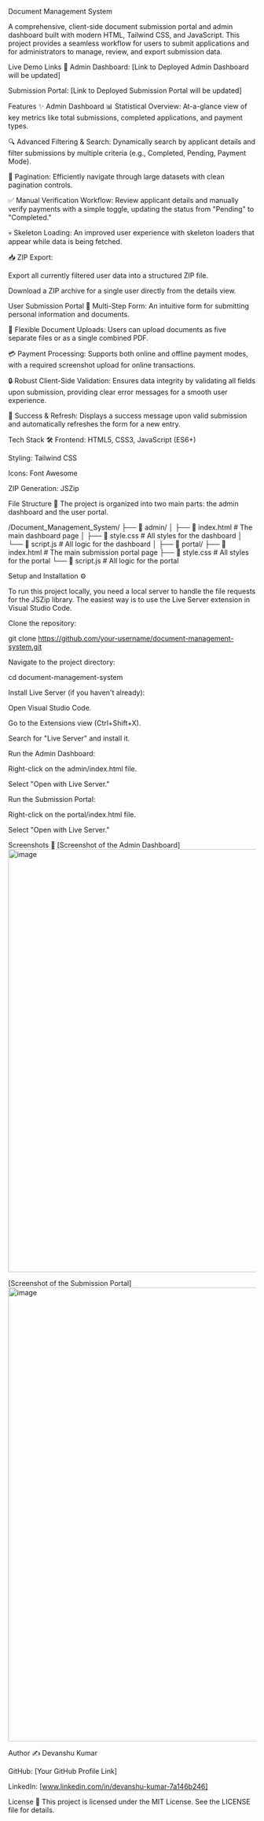 Document Management System

A comprehensive, client-side document submission portal and admin dashboard built with modern HTML, Tailwind CSS, and JavaScript. This project provides a seamless workflow for users to submit applications and for administrators to manage, review, and export submission data.

Live Demo Links 🚀
Admin Dashboard: [Link to Deployed Admin Dashboard will be updated]

Submission Portal: [Link to Deployed Submission Portal will be updated]

Features ✨
Admin Dashboard
📊 Statistical Overview: At-a-glance view of key metrics like total submissions, completed applications, and payment types.

🔍 Advanced Filtering & Search: Dynamically search by applicant details and filter submissions by multiple criteria (e.g., Completed, Pending, Payment Mode).

📄 Pagination: Efficiently navigate through large datasets with clean pagination controls.

✅ Manual Verification Workflow: Review applicant details and manually verify payments with a simple toggle, updating the status from "Pending" to "Completed."

💀 Skeleton Loading: An improved user experience with skeleton loaders that appear while data is being fetched.

📥 ZIP Export:

Export all currently filtered user data into a structured ZIP file.

Download a ZIP archive for a single user directly from the details view.

User Submission Portal
📝 Multi-Step Form: An intuitive form for submitting personal information and documents.

📂 Flexible Document Uploads: Users can upload documents as five separate files or as a single combined PDF.

💳 Payment Processing: Supports both online and offline payment modes, with a required screenshot upload for online transactions.

🔒 Robust Client-Side Validation: Ensures data integrity by validating all fields upon submission, providing clear error messages for a smooth user experience.

🎉 Success & Refresh: Displays a success message upon valid submission and automatically refreshes the form for a new entry.

Tech Stack 🛠️
Frontend: HTML5, CSS3, JavaScript (ES6+)

Styling: Tailwind CSS

Icons: Font Awesome

ZIP Generation: JSZip

File Structure 📂
The project is organized into two main parts: the admin dashboard and the user portal.

/Document_Management_System/
├── 📂 admin/
│   ├── 📄 index.html         # The main dashboard page
│   ├── 📄 style.css          # All styles for the dashboard
│   └── 📄 script.js         # All logic for the dashboard
│
├── 📂 portal/
    ├── 📄 index.html         # The main submission portal page
    ├── 📄 style.css          # All styles for the portal
    └── 📄 script.js         # All logic for the portal


Setup and Installation ⚙️

To run this project locally, you need a local server to handle the file requests for the JSZip library. The easiest way is to use the Live Server extension in Visual Studio Code.

Clone the repository:

git clone https://github.com/your-username/document-management-system.git

Navigate to the project directory:

cd document-management-system

Install Live Server (if you haven't already):

Open Visual Studio Code.

Go to the Extensions view (Ctrl+Shift+X).

Search for "Live Server" and install it.

Run the Admin Dashboard:

Right-click on the admin/index.html file.

Select "Open with Live Server."

Run the Submission Portal:

Right-click on the portal/index.html file.

Select "Open with Live Server."

Screenshots 📸
[Screenshot of the Admin Dashboard] 
<img width="1040" height="860" alt="image" src="https://github.com/user-attachments/assets/a2880a56-901f-4074-8b67-93aad9c2b7bd" />

[Screenshot of the Submission Portal]
<img width="798" height="923" alt="image" src="https://github.com/user-attachments/assets/806103fd-4328-4255-8561-b7e70e72aa8a" />


Author ✍️
Devanshu Kumar

GitHub: [Your GitHub Profile Link]

LinkedIn: [www.linkedin.com/in/devanshu-kumar-7a146b246]

License 📄
This project is licensed under the MIT License. See the LICENSE file for details.
